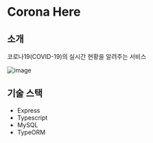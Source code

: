 # Corona Here

## 소개
코로나19(COVID-19)의 실시간 현황을 알려주는 서비스

![image](https://user-images.githubusercontent.com/49791336/76722447-eeecdb00-6786-11ea-9020-dd18ee59494d.png)

## 기술 스택
- Express
- Typescript
- MySQL
- TypeORM
